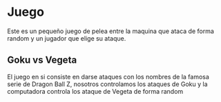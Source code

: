 # Juego
Este es un pequeño juego de pelea entre la maquina que ataca de forma random y un jugador que elige su ataque.
## Goku vs Vegeta
El juego en si consiste en darse ataques con los nombres de la famosa serie de Dragon Ball Z, nosotros controlamos 
los ataques de Goku y la computadora controla los ataque de Vegeta de forma random
